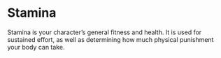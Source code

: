 # **Stamina**
Stamina is your character’s general fitness and health. It
is used for sustained effort, as well as determining how much
physical punishment your body can take.